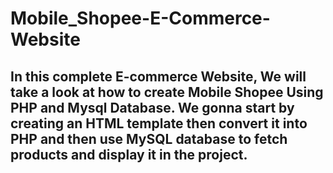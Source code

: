 # Mobile_Shopee-E-Commerce-Website
## In this complete E-commerce Website, We will take a look at how to create Mobile Shopee Using PHP and Mysql Database. We gonna start by creating an HTML template then convert it into PHP and then use MySQL database to fetch products and display it in the project.
